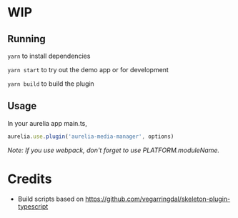 # WIP

## Running
```yarn``` to install dependencies

```yarn start``` to try out the demo app or for development

```yarn build``` to build the plugin

## Usage ##
In your aurelia app main.ts,

```typescript
aurelia.use.plugin('aurelia-media-manager', options)
```

_Note: If you use webpack, don't forget to use PLATFORM.moduleName._

# Credits
* Build scripts based on https://github.com/vegarringdal/skeleton-plugin-typescript
